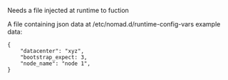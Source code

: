 Needs a file injected at runtime to fuction

A file containing json data at /etc/nomad.d/runtime-config-vars
example data:
```
{
    "datacenter": "xyz",
    "bootstrap_expect: 3,
    "node_name": "node 1",
}